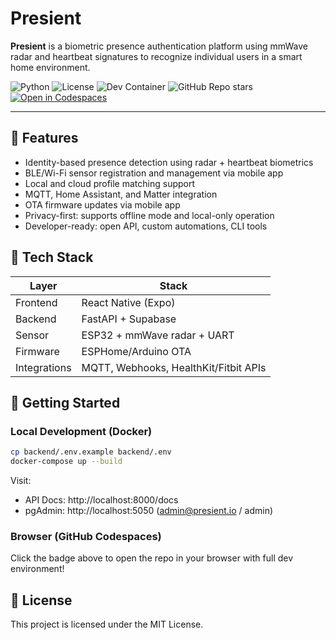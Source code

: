 
# Presient

**Presient** is a biometric presence authentication platform using mmWave radar and heartbeat signatures to recognize individual users in a smart home environment.

![Python](https://img.shields.io/badge/python-3.11-blue.svg)
![License](https://img.shields.io/badge/license-MIT-green.svg)
![Dev Container](https://img.shields.io/badge/devcontainer-ready-blue)
![GitHub Repo stars](https://img.shields.io/github/stars/YOUR_USERNAME/presient?style=social)
[![Open in Codespaces](https://github.com/codespaces/badge.svg)](https://github.com/codespaces/new?template_repository=YOUR_USERNAME/presient)

---

## 🌟 Features

- Identity-based presence detection using radar + heartbeat biometrics
- BLE/Wi-Fi sensor registration and management via mobile app
- Local and cloud profile matching support
- MQTT, Home Assistant, and Matter integration
- OTA firmware updates via mobile app
- Privacy-first: supports offline mode and local-only operation
- Developer-ready: open API, custom automations, CLI tools

## 🔧 Tech Stack

| Layer        | Stack                                   |
|--------------|------------------------------------------|
| Frontend     | React Native (Expo)                     |
| Backend      | FastAPI + Supabase                      |
| Sensor       | ESP32 + mmWave radar + UART             |
| Firmware     | ESPHome/Arduino OTA                     |
| Integrations | MQTT, Webhooks, HealthKit/Fitbit APIs   |

## 🚀 Getting Started

### Local Development (Docker)

```bash
cp backend/.env.example backend/.env
docker-compose up --build
```

Visit:
- API Docs: http://localhost:8000/docs
- pgAdmin: http://localhost:5050 (admin@presient.io / admin)

### Browser (GitHub Codespaces)

Click the badge above to open the repo in your browser with full dev environment!

## 📄 License

This project is licensed under the MIT License.
